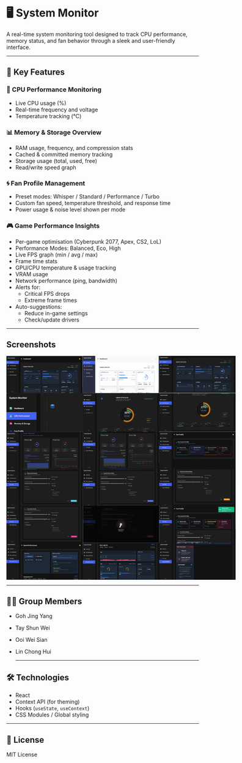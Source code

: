 # 🖥️ System Monitor

A real-time system monitoring tool designed to track CPU performance, memory status, and fan behavior through a sleek and user-friendly interface.

---

## 🚀 Key Features

### 🧠 CPU Performance Monitoring
- Live CPU usage (%)
- Real-time frequency and voltage
- Temperature tracking (°C)

### 📊 Memory & Storage Overview
- RAM usage, frequency, and compression stats
- Cached & committed memory tracking
- Storage usage (total, used, free)
- Read/write speed graph

### 🌀 Fan Profile Management
- Preset modes: Whisper / Standard / Performance / Turbo
- Custom fan speed, temperature threshold, and response time
- Power usage & noise level shown per mode

### 🎮 Game Performance Insights
- Per-game optimisation (Cyberpunk 2077, Apex, CS2, LoL)
- Performance Modes: Balanced, Eco, High
- Live FPS graph (min / avg / max)
- Frame time stats
- GPU/CPU temperature & usage tracking
- VRAM usage
- Network performance (ping, bandwidth)
- Alerts for:
  - Critical FPS drops
  - Extreme frame times
- Auto-suggestions:
  - Reduce in-game settings
  - Check/update drivers


---
## Screenshots
<div style="display: flex; justify-content: space-around;">
   <img src="https://github.com/OoiWeiSian/UTMHackathon/blob/main/Screenshots/1.png" alt="Alt text" width="200"/>
   <img src="https://github.com/OoiWeiSian/UTMHackathon/blob/main/Screenshots/2.png" alt="Alt text" width="200"/>
   <img src="https://github.com/OoiWeiSian/UTMHackathon/blob/main/Screenshots/3.png" alt="Alt text" width="200"/>
</div>
<div style="display: flex; justify-content: space-around;">
   <img src="https://github.com/OoiWeiSian/UTMHackathon/blob/main/Screenshots/4.png" alt="Alt text" width="200"/>
   <img src="https://github.com/OoiWeiSian/UTMHackathon/blob/main/Screenshots/5.png" alt="Alt text" width="200"/>
   <img src="https://github.com/OoiWeiSian/UTMHackathon/blob/main/Screenshots/6.png" alt="Alt text" width="200"/>
</div>
<div style="display: flex; justify-content: space-around;">
   <img src="https://github.com/OoiWeiSian/UTMHackathon/blob/main/Screenshots/7.png" alt="Alt text" width="200"/>
   <img src="https://github.com/OoiWeiSian/UTMHackathon/blob/main/Screenshots/8.png" alt="Alt text" width="200"/>
   <img src="https://github.com/OoiWeiSian/UTMHackathon/blob/main/Screenshots/9.png" alt="Alt text" width="200"/>
</div>
<div style="display: flex; justify-content: space-around;">
   <img src="https://github.com/OoiWeiSian/UTMHackathon/blob/main/Screenshots/10.png" alt="Alt text" width="200"/>
   <img src="https://github.com/OoiWeiSian/UTMHackathon/blob/main/Screenshots/11.png" alt="Alt text" width="200"/>
   <img src="https://github.com/OoiWeiSian/UTMHackathon/blob/main/Screenshots/12.png" alt="Alt text" width="200"/>
</div>
<div style="display: flex; justify-content: space-around;">
   <img src="https://github.com/OoiWeiSian/UTMHackathon/blob/main/Screenshots/13.png" alt="Alt text" width="200"/>
   <img src="https://github.com/OoiWeiSian/UTMHackathon/blob/main/Screenshots/14.png" alt="Alt text" width="200"/>
   <img src="https://github.com/OoiWeiSian/UTMHackathon/blob/main/Screenshots/15.png" alt="Alt text" width="200"/>
</div>
<div style="display: flex; justify-content: space-around;">
   <img src="https://github.com/OoiWeiSian/UTMHackathon/blob/main/Screenshots/16.png" alt="Alt text" width="200"/>
   <img src="https://github.com/OoiWeiSian/UTMHackathon/blob/main/Screenshots/17.png" alt="Alt text" width="200"/>
   <img src="https://github.com/OoiWeiSian/UTMHackathon/blob/main/Screenshots/18.png" alt="Alt text" width="200"/>
</div>

---

## 👨‍💻 Group Members

- Goh Jing Yang  
- Tay Shun Wei  
- Ooi Wei Sian  
- Lin Chong Hui

  ---

## 🛠️ Technologies

- React
- Context API (for theming)
- Hooks (`useState`, `useContext`)
- CSS Modules / Global styling

---

## 📃 License

MIT License


